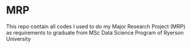 # MRP
This repo contain all codes I used to do my Major Research Project (MRP) as requirements to graduate from MSc Data Science Program of Ryerson University 

